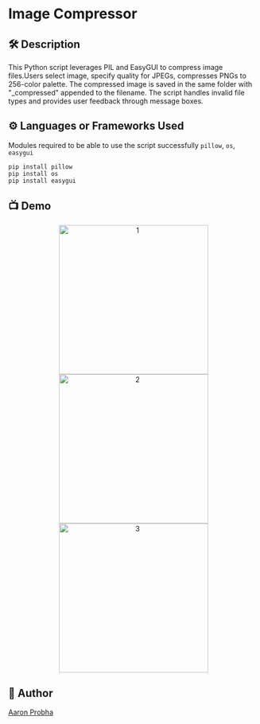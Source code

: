 # Image Compressor

## 🛠️ Description

This Python script leverages PIL and EasyGUI to compress image files.Users select image, specify quality for JPEGs, compresses PNGs to 256-color palette. The compressed image is saved in the same folder with "\_compressed" appended to the filename. The script handles invalid file types and provides user feedback through message boxes.

## ⚙️ Languages or Frameworks Used

Modules required to be able to use the script successfully
`pillow`, `os`, `easygui`

```
pip install pillow
pip install os
pip install easygui
```

## 📺 Demo

<div align="center">
    <img width="300" alt="1" src="https://github.com/AaronProbha18/Image-compressor/assets/154875295/a6cfee23-3c38-4e5c-8fe2-f919d68233d7" style="display: inline-block;">
    <img width="300" alt="2" src="https://github.com/AaronProbha18/Image-compressor/assets/154875295/46d03efe-9820-4f6c-8d48-48e39e43094b" style="display: inline-block;">
    <img width="300" alt="3" src="https://github.com/AaronProbha18/Image-compressor/assets/154875295/2ad4cea0-de0c-4cc5-bab3-23077a069918" style="display: inline-block;">
</div>

## 🤖 Author

[Aaron Probha](https://github.com/AaronProbha18)
